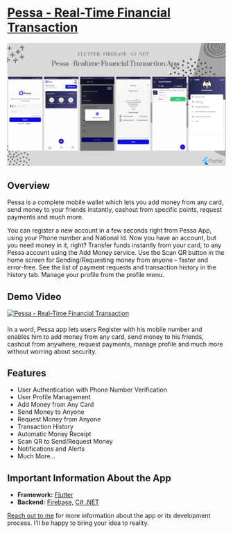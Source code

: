 # [Pessa - Real-Time Financial Transaction](https://portfolio.kaykobadreza.com/portfolio/pessa/)

![Pessa - Real-Time Financial Transaction](assets/Pessa-Banner.png)

## Overview
Pessa is a complete mobile wallet which lets you add money from any card, send money to your friends instantly, cashout from specific points, request payments and much more.     

You can register a new account in a few seconds right from Pessa App, using your Phone number and National Id. Now you have an account, but you need money in it, right? Transfer funds instantly from your card, to any Pessa account using the Add Money service. Use the Scan QR button in the home screen for Sending/Requesting money from anyone – faster and error-free. See the list of payment requests and transaction history in the history tab. Manage your profile from the profile menu.       

## Demo Video
[![Pessa - Real-Time Financial Transaction](https://img.youtube.com/vi/e7P2X0ZKMLQ/0.jpg)](https://www.youtube.com/watch?v=e7P2X0ZKMLQ)       

####

In a word, Pessa app lets users Register with his mobile number and enables him to add money from any card, send money to his friends, cashout from anywhere, request payments, manage profile and much more without worring about security.


## Features
- User Authentication with Phone Number Verification     
- User Profile Management      
- Add Money from Any Card      
- Send Money to Anyone       
- Request Money from Anyone             
- Transaction History     
- Automatic Money Receipt          
- Scan QR to Send/Request Money     
- Notifications and Alerts             
- Much More...    

## Important Information About the App
- **Framework:** [Flutter](https://flutter.dev/)  
- **Backend:** [Firebase](https://firebase.google.com/), [C# .NET](https://docs.microsoft.com/en-us/dotnet/csharp/)         

[Reach out to me](https://kaykobadreza.com/) for more information about the app or its development process. I'll be happy to bring your idea to reality.   

